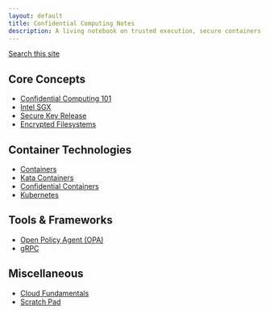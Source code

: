 ```yaml
---
layout: default
title: Confidential Computing Notes
description: A living notebook on trusted execution, secure containers, and cloud security.
---
```


<p><a href="/search/">Search this site</a></p>

<section id="core-concepts">
  <h2>Core Concepts</h2>
  <ul class="card-grid">
    <li><a href="docs/core/confidential-computing-concepts/">Confidential Computing 101</a></li>
    <li><a href="docs/core/sgx/">Intel SGX</a></li>
    <li><a href="docs/core/secure-key-release/">Secure Key Release</a></li>
    <li><a href="docs/core/encrypted-filesystem/">Encrypted Filesystems</a></li>
  </ul>
</section>

<section id="container-tech">
  <h2>Container Technologies</h2>
  <ul class="card-grid">
    <li><a href="docs/containers/containers/">Containers</a></li>
    <li><a href="docs/containers/kata-containers/">Kata Containers</a></li>
    <li><a href="docs/containers/confidential-containers/">Confidential Containers</a></li>
    <li><a href="docs/containers/kubernetes/">Kubernetes</a></li>
  </ul>
</section>

<section id="tools">
  <h2>Tools & Frameworks</h2>
  <ul class="card-grid">
    <li><a href="docs/tools/open-policy-agent/">Open Policy Agent (OPA)</a></li>
    <li><a href="docs/tools/grpc/">gRPC</a></li>
  </ul>
</section>

<section id="misc">
  <h2>Miscellaneous</h2>
  <ul class="card-grid">
    <li><a href="docs/misc/cloud-fundamentals/">Cloud Fundamentals</a></li>
    <li><a href="docs/misc/scratch/">Scratch Pad</a></li>
  </ul>
</section>

